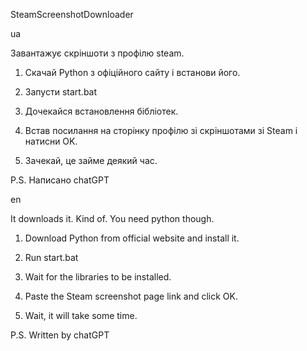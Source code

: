 SteamScreenshotDownloader

ua

Завантажує скріншоти з профілю steam. 

1. Скачай Python з офіційного сайту і встанови його.

2. Запусти start.bat

3. Дочекайся встановлення бібліотек.

4. Встав посилання на сторінку профілю зі скріншотами зі Steam і натисни OK.

5. Зачекай, це займе деякий час.

P.S. Написано chatGPT


en

It downloads it. Kind of. You need python though.

1. Download Python from official website and install it.

2. Run start.bat

3. Wait for the libraries to be installed.

4. Paste the Steam screenshot page link and click OK.

5. Wait, it will take some time.

P.S. Written by chatGPT
